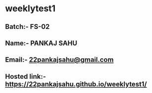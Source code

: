 # weeklytest1

## Batch:- FS-02

## Name:- PANKAJ SAHU

## Email:- 22pankajsahu@gmail.com 

## Hosted link:- https://22pankajsahu.github.io/weeklytest1/
